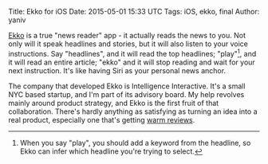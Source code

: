 Title: Ekko for iOS
Date: 2015-05-01 15:33 UTC
Tags: iOS, ekko, final
Author: yaniv


[Ekko](https://itunes.apple.com/us/app/ekko-Player/id969512337) is a true "news reader" app - it actually reads the news to you. Not only will it speak headlines and stories, but it will also listen to your voice instructions. Say "headlines", and it will read the top headlines; "play"[^1], and it will read an entire article; "ekko" and it will stop reading and wait for your next instruction. It's like having Siri as your personal news anchor.

<!-- more -->

The company that developed Ekko is Intelligence Interactive. It's a small NYC based startup, and I'm part of its advisory board. My help revolves mainly around product strategy, and Ekko is the first fruit of that collaboration. There's hardly anything as satisfying as turning an idea into a real product, especially one that's getting [warm reviews](http://9to5mac.com/2015/04/30/ekko-player-ios/).

[^1]: When you say "play", you should add a keyword from the headline, so Ekko can infer which headline you're trying to select.